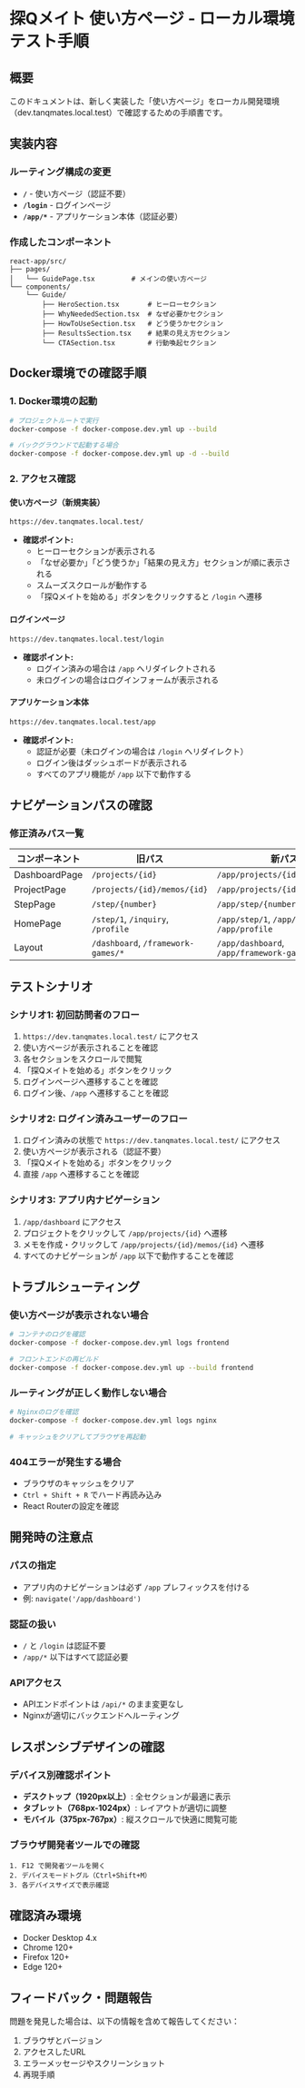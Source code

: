 # 探Qメイト 使い方ページ - ローカル環境テスト手順

## 概要
このドキュメントは、新しく実装した「使い方ページ」をローカル開発環境（dev.tanqmates.local.test）で確認するための手順書です。

## 実装内容

### ルーティング構成の変更
- **`/`** - 使い方ページ（認証不要）
- **`/login`** - ログインページ  
- **`/app/*`** - アプリケーション本体（認証必要）

### 作成したコンポーネント
```
react-app/src/
├── pages/
│   └── GuidePage.tsx         # メインの使い方ページ
└── components/
    └── Guide/
        ├── HeroSection.tsx       # ヒーローセクション
        ├── WhyNeededSection.tsx  # なぜ必要かセクション
        ├── HowToUseSection.tsx   # どう使うかセクション
        ├── ResultsSection.tsx    # 結果の見え方セクション
        └── CTASection.tsx        # 行動喚起セクション
```

## Docker環境での確認手順

### 1. Docker環境の起動

```bash
# プロジェクトルートで実行
docker-compose -f docker-compose.dev.yml up --build

# バックグラウンドで起動する場合
docker-compose -f docker-compose.dev.yml up -d --build
```

### 2. アクセス確認

#### 使い方ページ（新規実装）
```
https://dev.tanqmates.local.test/
```
- **確認ポイント:**
  - ヒーローセクションが表示される
  - 「なぜ必要か」「どう使うか」「結果の見え方」セクションが順に表示される
  - スムーズスクロールが動作する
  - 「探Qメイトを始める」ボタンをクリックすると `/login` へ遷移

#### ログインページ
```
https://dev.tanqmates.local.test/login
```
- **確認ポイント:**
  - ログイン済みの場合は `/app` へリダイレクトされる
  - 未ログインの場合はログインフォームが表示される

#### アプリケーション本体
```
https://dev.tanqmates.local.test/app
```
- **確認ポイント:**
  - 認証が必要（未ログインの場合は `/login` へリダイレクト）
  - ログイン後はダッシュボードが表示される
  - すべてのアプリ機能が `/app` 以下で動作する

## ナビゲーションパスの確認

### 修正済みパス一覧
| コンポーネント | 旧パス | 新パス |
|---|---|---|
| DashboardPage | `/projects/{id}` | `/app/projects/{id}` |
| ProjectPage | `/projects/{id}/memos/{id}` | `/app/projects/{id}/memos/{id}` |
| StepPage | `/step/{number}` | `/app/step/{number}` |
| HomePage | `/step/1`, `/inquiry`, `/profile` | `/app/step/1`, `/app/inquiry`, `/app/profile` |
| Layout | `/dashboard`, `/framework-games/*` | `/app/dashboard`, `/app/framework-games/*` |

## テストシナリオ

### シナリオ1: 初回訪問者のフロー
1. `https://dev.tanqmates.local.test/` にアクセス
2. 使い方ページが表示されることを確認
3. 各セクションをスクロールで閲覧
4. 「探Qメイトを始める」ボタンをクリック
5. ログインページへ遷移することを確認
6. ログイン後、`/app` へ遷移することを確認

### シナリオ2: ログイン済みユーザーのフロー
1. ログイン済みの状態で `https://dev.tanqmates.local.test/` にアクセス
2. 使い方ページが表示される（認証不要）
3. 「探Qメイトを始める」ボタンをクリック
4. 直接 `/app` へ遷移することを確認

### シナリオ3: アプリ内ナビゲーション
1. `/app/dashboard` にアクセス
2. プロジェクトをクリックして `/app/projects/{id}` へ遷移
3. メモを作成・クリックして `/app/projects/{id}/memos/{id}` へ遷移
4. すべてのナビゲーションが `/app` 以下で動作することを確認

## トラブルシューティング

### 使い方ページが表示されない場合
```bash
# コンテナのログを確認
docker-compose -f docker-compose.dev.yml logs frontend

# フロントエンドの再ビルド
docker-compose -f docker-compose.dev.yml up --build frontend
```

### ルーティングが正しく動作しない場合
```bash
# Nginxのログを確認
docker-compose -f docker-compose.dev.yml logs nginx

# キャッシュをクリアしてブラウザを再起動
```

### 404エラーが発生する場合
- ブラウザのキャッシュをクリア
- `Ctrl + Shift + R` でハード再読み込み
- React Routerの設定を確認

## 開発時の注意点

### パスの指定
- アプリ内のナビゲーションは必ず `/app` プレフィックスを付ける
- 例: `navigate('/app/dashboard')` 

### 認証の扱い
- `/` と `/login` は認証不要
- `/app/*` 以下はすべて認証必要

### APIアクセス
- APIエンドポイントは `/api/*` のまま変更なし
- Nginxが適切にバックエンドへルーティング

## レスポンシブデザインの確認

### デバイス別確認ポイント
- **デスクトップ（1920px以上）**: 全セクションが最適に表示
- **タブレット（768px-1024px）**: レイアウトが適切に調整
- **モバイル（375px-767px）**: 縦スクロールで快適に閲覧可能

### ブラウザ開発者ツールでの確認
```
1. F12 で開発者ツールを開く
2. デバイスモードトグル（Ctrl+Shift+M）
3. 各デバイスサイズで表示確認
```

## 確認済み環境
- Docker Desktop 4.x
- Chrome 120+
- Firefox 120+
- Edge 120+

## フィードバック・問題報告
問題を発見した場合は、以下の情報を含めて報告してください：
1. ブラウザとバージョン
2. アクセスしたURL
3. エラーメッセージやスクリーンショット
4. 再現手順